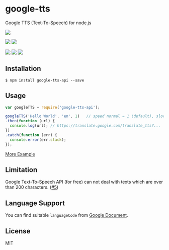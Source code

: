 # google-tts

Google TTS (Text-To-Speech) for node.js

[![][npm-img]][npm-url]

[![][dependency-img]][dependency-url]
[![][dependency-dev-img]][dependency-dev-url]

[![][travis-img]][travis-url]
[![][appveyor-img]][appveyor-url]
[![][coverage-img]][coverage-url]

## Installation

```
$ npm install google-tts-api --save
```

## Usage

``` js
var googleTTS = require('google-tts-api');

googleTTS('Hello World', 'en', 1)   // speed normal = 1 (default), slow = 0.24
.then(function (url) {
  console.log(url); // https://translate.google.com/translate_tts?...
})
.catch(function (err) {
  console.error(err.stack);
});
```

[More Example](https://github.com/zlargon/google-tts/tree/master/example)

## Limitation

Google Text-To-Speech API (for free) can not deal with texts which are over than 200 characters. ([#5](https://github.com/zlargon/google-tts/issues/5))

## Language Support

You can find suitable `languageCode` from [Google Document](https://cloud.google.com/speech/docs/languages).

## License

MIT

[npm-url]: https://nodei.co/npm/google-tts-api
[npm-img]: https://nodei.co/npm/google-tts-api.png

[dependency-url]: https://david-dm.org/zlargon/google-tts
[dependency-img]: https://img.shields.io/david/zlargon/google-tts.svg

[dependency-dev-url]: https://david-dm.org/zlargon/google-tts#info=devDependencies
[dependency-dev-img]: https://img.shields.io/david/dev/zlargon/google-tts.svg

[travis-url]: https://travis-ci.org/zlargon/google-tts
[travis-img]: https://img.shields.io/travis/zlargon/google-tts.svg?logo=data%3Aimage%2Fsvg%2Bxml%3Bbase64%2CPHN2ZyB4bWxucz0iaHR0cDovL3d3dy53My5vcmcvMjAwMC9zdmciIHhtbG5zOnhsaW5rPSJodHRwOi8vd3d3LnczLm9yZy8xOTk5L3hsaW5rIiB2aWV3Qm94PSItMTQyLjUgLTE0Mi41IDI4NSAyODUiPjxjaXJjbGUgcj0iMTQxLjciIGZpbGw9IiNERDQ4MTQiLz48ZyBpZD0iYSIgZmlsbD0iI0ZGRiI%2BPGNpcmNsZSBjeD0iLTk2LjQiIHI9IjE4LjkiLz48cGF0aCBkPSJNLTQ1LjYgNjguNGMtMTYuNi0xMS0yOS0yOC0zNC00Ny44IDYtNSA5LjgtMTIuMyA5LjgtMjAuNnMtMy44LTE1LjctOS44LTIwLjZjNS0xOS44IDE3LjQtMzYuNyAzNC00Ny44bDEzLjggMjMuMkMtNDYtMzUuMi01NS4zLTE4LjctNTUuMyAwYzAgMTguNyA5LjMgMzUuMiAyMy41IDQ1LjJ6Ii8%2BPC9nPjx1c2UgeGxpbms6aHJlZj0iI2EiIHRyYW5zZm9ybT0icm90YXRlKDEyMCkiLz48dXNlIHhsaW5rOmhyZWY9IiNhIiB0cmFuc2Zvcm09InJvdGF0ZSgyNDApIi8%2BPC9zdmc%2B

[appveyor-url]: https://ci.appveyor.com/project/zlargon/google-tts
[appveyor-img]: https://img.shields.io/appveyor/ci/zlargon/google-tts.svg?logo=data%3Aimage%2Fsvg%2Bxml%3Bbase64%2CPHN2ZyB4bWxucz0iaHR0cDovL3d3dy53My5vcmcvMjAwMC9zdmciIHZlcnNpb249IjEuMSIgd2lkdGg9IjEyOCIgaGVpZ2h0PSIxMjgiIHZpZXdCb3g9IjAgMCAxMjggMTI4Ij48ZyBmaWxsPSIjMUJBMUUyIiB0cmFuc2Zvcm09InNjYWxlKDgpIj48cGF0aCBkPSJNMCAyLjI2NWw2LjUzOS0uODg4LjAwMyA2LjI4OC02LjUzNi4wMzd6Ii8%2BPHBhdGggZD0iTTYuNTM2IDguMzlsLjAwNSA2LjI5My02LjUzNi0uODk2di01LjQ0eiIvPjxwYXRoIGQ9Ik03LjMyOCAxLjI2MWw4LjY3LTEuMjYxdjcuNTg1bC04LjY3LjA2OXoiLz48cGF0aCBkPSJNMTYgOC40NDlsLS4wMDIgNy41NTEtOC42Ny0xLjIyLS4wMTItNi4zNDV6Ii8%2BPC9nPjwvc3ZnPg==

[coverage-url]: https://coveralls.io/r/zlargon/google-tts
[coverage-img]: https://img.shields.io/coveralls/zlargon/google-tts.svg
